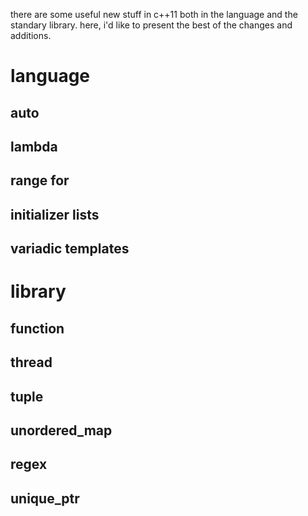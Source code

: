 there are some useful new stuff in c++11 both in the language and the standary
library. here, i'd like to present the best of the changes and additions.

# language #

## auto ##
## lambda ##
## range for ##
## initializer lists ##
## variadic templates ##

# library #

## function ##
## thread ##
## tuple ##
## unordered_map ##
## regex ##
## unique_ptr ##
